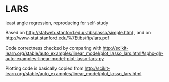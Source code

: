 # LARS
least angle regression, reproducing for self-study

Based on http://statweb.stanford.edu/~tibs/lasso/simple.html , and on http://www-stat.stanford.edu/%7Etibs/ftp/lars.pdf

Code correctness checked by comparing with
http://scikit-learn.org/stable/auto_examples/linear_model/plot_lasso_lars.html#sphx-glr-auto-examples-linear-model-plot-lasso-lars-py

Plotting code is basically copied from http://scikit-learn.org/stable/auto_examples/linear_model/plot_lasso_lars.html
